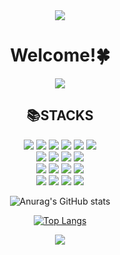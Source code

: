 <!-- <div align=center><h2> Hi I'm Grace 👋 </h2></div> -->
<div align="center">
<!-- https://github.com/kyechan99/capsule-render#descaligny 배너참고-->
<img src="https://capsule-render.vercel.app/api?type=slice&color=gradient&customColorList=3,26&height=180&section=header&text=Grace%20Lee%20😎&animation=twinkling&fontSize=40&fontAlign=84.5&fontAlignY=28" />

# Welcome!🍀
<!--
**Eunhye4250** is a ✨ _special_ ✨ repository because its `README.md` (this file) appears on your GitHub profile.

Here are some ideas to get you started:

🔭 I’m currently working on ... </br>
🌱 I’m currently learning  </br>
👯 I’m looking to collaborate on ... </br>
🤔 I’m looking for help with ... </br>
💬 Ask me about ... </br>
📫 How to reach me: ... </br>
😄 Pronouns: ... </br>
⚡ Fun fact: ... </br>
-->
  

<img src="https://s3.orbi.kr/data/file/united/8e34a73ddd7480e93e65aef06c51bfdd.gif">
  
## 📚**STACKS** </br>
<img src="https://img.shields.io/badge/Python-3766AB?style=flat-square&logo=Python&logoColor=white"/></a>
<img src="https://img.shields.io/badge/Anaconda-44A833?style=flat-square&logo=Anaconda&logoColor=white"/></a>
<img src="https://img.shields.io/badge/R-276DC3?style=flat-square&logo=R&logoColor=white"/></a>
<img src="https://img.shields.io/badge/PostgreSQL-4169E1?style=flat-square&logo=PostgreSQL&logoColor=white"/></a>
<img src="https://img.shields.io/badge/Elasticsearch-005571?style=flat-square&logo=Elasticsearch&logoColor=white"/></a> 
<img src="https://img.shields.io/badge/Google Colab-F9AB001?style=flat-square&logo=Google Colab&logoColor=white"/></a>  </br>
<img src="https://img.shields.io/badge/Pandas-150458?style=flat-square&logo=Pandas&logoColor=white"/></a>
<img src="https://img.shields.io/badge/NumPy-013243?style=flat-square&logo=NumPy&logoColor=white"/></a>
<img src="https://img.shields.io/badge/TensorFlow-FF6F00?style=flat-square&logo=TensorFlow&logoColor=white"/></a>
<img src="https://img.shields.io/badge/Keras-D00000?style=flat-square&logo=Keras&logoColor=white"/></a>  </br>
<img src="https://img.shields.io/badge/Tableau-E97627?style=flat-square&logo=Tableau&logoColor=white"/></a>
<img src="https://img.shields.io/badge/Microsoft Excel-217346?style=flat-square&logo=Microsoft Excel&logoColor=white"/></a>
<img src="https://img.shields.io/badge/Microsoft PowerPoint-B7472A?style=flat-square&logo=Microsoft PowerPoint&logoColor=white"/></a>
<img src="https://img.shields.io/badge/Postman-FF6C37?style=flat-square&logo=Postman&logoColor=white"/></a>  </br>
<img src="https://img.shields.io/badge/Notion-000000?style=flat-square&logo=Notion&logoColor=white"/></a>
<img src="https://img.shields.io/badge/Slack-4A154B?style=flat-square&logo=Slack&logoColor=white"/></a>
<img src="https://img.shields.io/badge/GitHub-181717?style=flat-square&logo=GitHub&logoColor=white"/></a>
<img src="https://img.shields.io/badge/Git-F05032?style=flat-square&logo=Git&logoColor=white"/></a>



![Anurag's GitHub stats](https://github-readme-stats.vercel.app/api?username=Eunhye4250&show_icons=true&theme=tokyonight&layout=compact&locale=en)

[![Top Langs](https://github-readme-stats.vercel.app/api/top-langs/?username=Eunhye4250&show_icons=true&theme=tokyonight&layout=compact&locale=en)](https://github.com/anuraghazra/github-readme-stats)

<img src="https://capsule-render.vercel.app/api?type=slice&reversal=true&color=gradient&customColorList=3,26&height=180&section=footer" />

</div>
